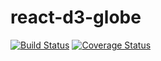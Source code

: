 # react-d3-globe

[![Build Status](https://www.travis-ci.com/sitek94/react-d3-globe.svg?branch=main)](https://www.travis-ci.com/sitek94/react-d3-globe)
[![Coverage Status](https://coveralls.io/repos/github/sitek94/react-d3-globe/badge.svg?branch=main)](https://coveralls.io/github/sitek94/react-d3-globe?branch=main)
